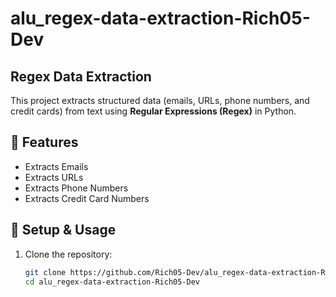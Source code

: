 # alu_regex-data-extraction-Rich05-Dev

## Regex Data Extraction

This project extracts structured data (emails, URLs, phone numbers, and credit cards) from text using **Regular Expressions (Regex)** in Python.

## 📌 Features

- Extracts Emails  
- Extracts URLs  
- Extracts Phone Numbers  
- Extracts Credit Card Numbers  

## 🚀 Setup & Usage

1. Clone the repository:  
   ```bash
   git clone https://github.com/Rich05-Dev/alu_regex-data-extraction-Rwema01.git
   cd alu_regex-data-extraction-Rich05-Dev
